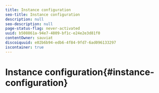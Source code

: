 ```yaml
---
title: Instance configuration
seo-title: Instance configuration
description: null
seo-description: null
page-status-flag: never-activated
uuid: b508861a-94e7-4809-bf1c-e24e2e3d81f0
contentOwner: sauviat
discoiquuid: e02b6b94-edb6-4f84-9fd7-6ad096133297
iscontainer: true
---
```


# Instance configuration{#instance-configuration}

